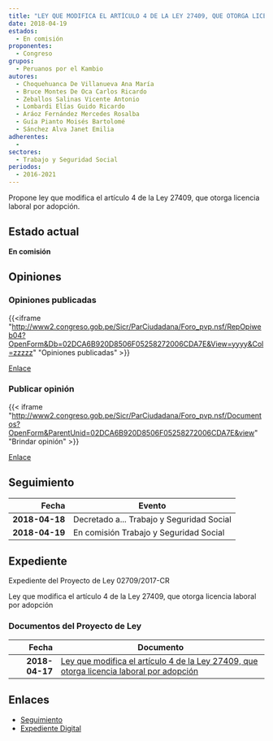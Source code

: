 ```yaml
---
title: "LEY QUE MODIFICA EL ARTÍCULO 4 DE LA LEY 27409, QUE OTORGA LICENCIA LABORAL POR ADOPCIÓN"
date: 2018-04-19
estados: 
  - En comisión
proponentes: 
  - Congreso
grupos: 
  - Peruanos por el Kambio
autores: 
  - Choquehuanca De Villanueva Ana María
  - Bruce Montes De Oca Carlos Ricardo
  - Zeballos Salinas Vicente Antonio
  - Lombardi Elías Guido Ricardo
  - Aráoz Fernández Mercedes Rosalba
  - Guía Pianto Moisés Bartolomé
  - Sánchez Alva Janet Emilia
adherentes: 
  - 
sectores: 
  - Trabajo y Seguridad Social
periodos: 
  - 2016-2021
---
```


Propone ley que modifica el artículo 4 de la Ley 27409, que otorga licencia laboral por adopción.


## Estado actual

**En comisión**

## Opiniones

### Opiniones publicadas

{{<iframe "http://www2.congreso.gob.pe/Sicr/ParCiudadana/Foro_pvp.nsf/RepOpiweb04?OpenForm&Db=02DCA6B920D8506F05258272006CDA7E&View=yyyy&Col=zzzzz" "Opiniones publicadas" >}}

[Enlace](http://www2.congreso.gob.pe/Sicr/ParCiudadana/Foro_pvp.nsf/RepOpiweb04?OpenForm&Db=02DCA6B920D8506F05258272006CDA7E&View=yyyy&Col=zzzzz)
### Publicar opinión

{{< iframe "http://www2.congreso.gob.pe/Sicr/ParCiudadana/Foro_pvp.nsf/Documentos?OpenForm&ParentUnid=02DCA6B920D8506F05258272006CDA7E&view" "Brindar opinión" >}}

[Enlace](http://www2.congreso.gob.pe/Sicr/ParCiudadana/Foro_pvp.nsf/Documentos?OpenForm&ParentUnid=02DCA6B920D8506F05258272006CDA7E&view)

## Seguimiento

| Fecha | Evento |
|------:|--------|
| **2018-04-18** | Decretado a... Trabajo y Seguridad Social|
| **2018-04-19** | En comisión Trabajo y Seguridad Social|


## Expediente

Expediente del Proyecto de Ley 02709/2017-CR

Ley que modifica el artículo 4 de la Ley 27409, que otorga licencia laboral por adopción


### Documentos del Proyecto de Ley

| Fecha | Documento |
|------:|--------|
| **2018-04-17** | [Ley que modifica el artículo 4 de la Ley 27409, que otorga licencia laboral por adopción](http://www.leyes.congreso.gob.pe/Documentos/2016_2021/Proyectos_de_Ley_y_de_Resoluciones_Legislativas/PL0270920180417.pdf) |

## Enlaces 

- [Seguimiento](http://www2.congreso.gob.pe/Sicr/TraDocEstProc/CLProLey2016.nsf/f7fff46988ca05b1052578e100829cc7/ee1eedfaa4eb0e9205258272007b5b7a?OpenDocument)
- [Expediente Digital](http://www2.congreso.gob.pe/Sicr/TraDocEstProc/CLProLey2016.nsf/f7fff46988ca05b1052578e100829cc7/ee1eedfaa4eb0e9205258272007b5b7a?OpenDocument&Click=05257FB7005EB655.eb71d0cf91d8294e05256cdf006b5706/$Body/0.1C6C)
